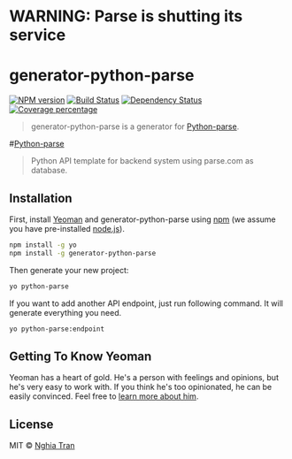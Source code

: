 # WARNING: Parse is shutting its service

# generator-python-parse 
[![NPM version][npm-image]][npm-url] [![Build Status][travis-image]][travis-url] [![Dependency Status][daviddm-image]][daviddm-url] [![Coverage percentage][coveralls-image]][coveralls-url]

> generator-python-parse is a generator for [Python-parse](https://github.com/nghiattran/python-parse). 

#[Python-parse][python-parse-url]
> Python API template for backend system using parse.com as database.

## Installation

First, install [Yeoman](http://yeoman.io) and generator-python-parse using [npm](https://www.npmjs.com/) (we assume you have pre-installed [node.js](https://nodejs.org/)).

```bash
npm install -g yo
npm install -g generator-python-parse
```

Then generate your new project:

```bash
yo python-parse
```

If you want to add another API endpoint, just run following command. It will generate everything you need.

```bash
yo python-parse:endpoint
```

## Getting To Know Yeoman

Yeoman has a heart of gold. He&#39;s a person with feelings and opinions, but he&#39;s very easy to work with. If you think he&#39;s too opinionated, he can be easily convinced. Feel free to [learn more about him](http://yeoman.io/).

## License

MIT © [Nghia Tran](http://profile.nghiattran.com/)

[python-parse-url]: https://github.com/nghiattran/python-parse
[npm-image]: https://badge.fury.io/js/generator-python-parse.svg
[npm-url]: https://npmjs.org/package/generator-python-parse
[travis-image]: https://travis-ci.org/nghiattran/generator-python-parse.svg?branch=master
[travis-url]: https://travis-ci.org/nghiattran/generator-python-parse
[daviddm-image]: https://david-dm.org/nghiattran/generator-python-parse.svg?theme=shields.io
[daviddm-url]: https://david-dm.org/nghiattran/generator-python-parse
[coveralls-image]: https://coveralls.io/repos/nghiattran/generator-python-parse/badge.svg
[coveralls-url]: https://coveralls.io/r/nghiattran/generator-python-parse